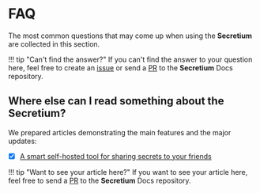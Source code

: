 # FAQ

The most common questions that may come up when using the **Secretium** are collected in this section.

!!! tip "Can't find the answer?"
    If you can't find the answer to your question here, feel free to create an [issue][repo_issues_url] or send a [PR][repo_pull_request_url] to the **Secretium** Docs repository.

## Where else can I read something about the Secretium?

We prepared articles demonstrating the main features and the major updates:

- [x] [A smart self-hosted tool for sharing secrets to your friends][secretium_devto_article_1_url]

!!! tip "Want to see your article here?"
    If you want to see your article here, feel free to send a [PR][repo_pull_request_url] to the **Secretium** Docs repository.

<!-- Links -->

[repo_pull_request_url]: https://github.com/secretium/docs/pulls
[repo_issues_url]: https://github.com/secretium/secretium/issues

<!-- Articles -->

[secretium_devto_article_1_url]: https://dev.to/koddr/a-next-generation-cli-tool-for-building-amazing-web-apps-in-go-using-htmx-hyperscript-336d